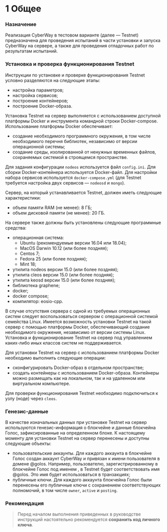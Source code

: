 
# 1 Общее
### Назначение
Реализация CyberWay в тестовом варианте (далее — Testnet) предназначена для проведения испытаний в части установки и запуска CyberWay на сервере, а также для проведения отладочных работ по результатам испытаний.   

### Установка  и проверка функционирования Testnet
Инструкции по установке и проверке функционирования Testnet условно разделяются на следующие этапы:
  * настройка параметров;
  * настройка сервисов;
  * построение контейнеров;
  * построение Docker-образа.    

Установка Testnet на сервер выполняется с использованием доступной платформы Docker и инструмента командной строки Docker-compose. Использование платформы Docker обеспечивает:
  * создание необходимого программного окружения, в том числе необходимого перечня библиотек, независимо от версии операционной системы;
  * создание среды, изолированной от ненужных временных файлов, сохраняемых системой в строящемся пространстве.

Для задания конфигурации `nodeos` используется файл `config.ini`.
Для сборки Docker-контейнера используется Docker-файл. Для настройки набора сервисов используется `docker-compose.yml` (для Testnet требуется настройка двух сервисов — `nodeosd` и `mongo`).

Сервер, на который устанавливается Testnet, должен иметь следующие характеристики:
  * объем памяти RAM (не менее):  8 ГБ;
  * объем дисковой памяти (не менее): 20 ГБ.

На сервере также должны быть установлены следующие программные средства:
  * операционная система:
    * Ubuntu (рекомендуемые версии 16.04 или 18.04); 
    * MacOS Darwin 10.12 (или более поздняя);
    * Centos 7;
    * Fedora 25 (или более поздняя);
    * Mint 18;
  * утилита nodeos версии 15.0 (или более поздняя); 
  * утилита cleos версии 15.0 (или более поздняя);
  * утилита keosd версии 15.0 (или более поздняя);
  * библиотека graphene;
  * docker; 
  * docker compose;
  * компилятор: eosio-cpp.

В случае отсутствия сервера с одной из требуемых операционных систем следует воспользоваться сервером с операционной системой семейства Linux. Имеется возможность установки Testnet на такой сервер с помощью платформы Docker, обеспечивающий создание необходимого окружения, независимо от версии системы Linux. Установка и функционирование Testnet на сервер под управлением каких-либо иных классов систем не поддерживается.

Для установки Testnet  на сервер с использованием платформы Docker необходимо выполнить следующие операции:
  * сконфигурировать Docker-образ в отдельном пространстве;
  * создать контейнеры с использованием Docker-образа. Контейнеры можно размещать как на локальном, так и на удаленном или виртуальном компьютере.

Для проверки функционирования Testnet необходимо подключиться к узлу (ноде) через `cleos`.  

### Генезис-данные
В качестве изначальных данных при установке Testnet на сервер используются  генезис-информация о блокчейне и данные блокчейна Голос, зафиксированные на определенном блоке. К настоящему моменту для установки Testnet на сервер перенесены и доступны следующие объекты:  

  * пользовательские аккаунты. Для каждого аккаунта в блокчейне Голос создан аккаунт CyberWay и привязан к имени пользователя в домене @golos. Например, пользователю, зарегистрированному в блокчейне Голос под именем <username>, в Testnet будет соответствовать имя <username>@golos. Это имя будет использоваться в транзакциях;
  * публичные ключи. Для каждого аккаунта блокчейна Голос были перенесены его публичные ключи с сохранением соответствующих полномочий, в том числе `owner`, `active` и `posting`.

### Рекомендация
> Перед началом выполнения приведенных в руководстве инструкций настоятельно рекомендуется **сохранить код личного ключа**.
